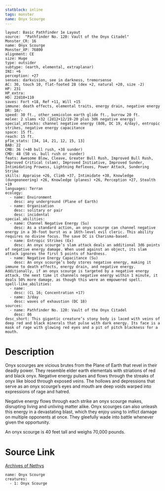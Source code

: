 ```yaml
---
statblock: inline
tags: monster
name: Onyx Scourge
---
```

```statblock
layout: Basic Pathfinder 1e Layout
source:  "Pathfinder No. 120: Vault of the Onyx Citadel"
Monster_CR: 16
name: Onyx Scourge
Monster_XP: 76800
alignment: CE
size: Huge
type: outsider
subtype: (earth, elemental, extraplanar)
INI: +6
perception: +27
senses: darkvision, see in darkness, tremorsense
AC: 30, touch 10, flat-footed 28 (dex +2, natural +20, size -2)
HP: 231
HP_extra: 
HD: 22d10+110
saves: Fort +18, Ref +11, Will +15
immune: death effects, elemental traits, energy drain, negative energy
DR: 10/-
speed: 30 ft., other_semicolon earth glide ft., burrow 20 ft.
melee: 2 slams +32 (2d12+12/19-20 plus 3d6 negative energy)
special_attacks: channel negative energy (8d6, DC 19, 4/day), entropic strikes, negative energy capacitance
space: 15 ft.
reach: 15 ft.
pf1e_stats: [34, 14, 21, 12, 15, 13]
BAB: 22
CMB: 36 (+40 bull rush, +38 sunder)
CMD: 48 (50 vs. bull rush or sunder)
feats: Awesome Blow, Cleave, Greater Bull Rush, Improved Bull Rush, Improved Critical (slam), Improved Initiative, Improved Sunder, Intimidating Prowess, Lightning Reflexes, Power Attack, Sundering Strike
skills: Appraise +26, Climb +37, Intimidate +38, Knowledge (dungeoneering) +26, Knowledge (planes) +26, Perception +27, Stealth +19
languages: Terran
ecology:
  - name: Environment
    desc: any underground (Plane of Earth)
  - name: Organisation
    desc: solitary or pair
    desc: incidental
special_abilities:
  - name: Channel Negative Energy (Su)
    desc: As a standard action, an onyx scourge can channel negative energy in a 30-foot burst as a 16th-level evil cleric. This ability requires no divine focus. The save DC is Charisma-based.
  - name: Entropic Strikes (Ex)
    desc: An onyx scourge’s slam attack deals an additional 3d6 points of negative energy damage. When used against an object, its slam attack ignores the first 5 points of hardness.
  - name: Negative Energy Capacitance (Su)
    desc: An onyx scourge’s body stores negative energy, making it immune to death effects, energy drain, and negative energy. Additionally, if an onyx scourge is targeted by a negative energy attack, the next time it channels negative energy within 1 minute, it deals 50% more damage, as though this were an empowered spell.
spell-like_abilities:
  - name:
    desc: (CL 16; Concentration +17)
  - name: 3/day
    desc: waves of exhaustion (DC 18)
sources:
  - name: Pathfinder No. 120: Vault of the Onyx Citadel
    desc: 86
desc_short: This gigantic creature’s stony body is laced with veins of deep red and black minerals that pulse with dark energy. Its face is a mask of rage with glowing red eyes and a pit of pitch blackness for a mouth.
```
# Description
Onyx scourges are vicious brutes from the Plane of Earth that revel in their deadly power. They resemble elder earth elementals with striations of red and black onyx. Negative energy pulses and flows through the streaks of onyx like blood through exposed veins. The hollows and depressions that serve as an onyx scourge’s eyes and mouth are deep voids warped into expressions of rage and hatred.

 Negative energy flows through each strike an onyx scourge makes, disrupting living and unliving matter alike. Onyx scourges can also unleash this energy in a devastating blast, which they enjoy using to inflict damage on multiple opponents at once. They gleefully wade into battle whenever given the opportunity.

 An onyx scourge is 40 feet tall and weighs 70,000 pounds.
# Source Link
[Archives of Nethys](https://aonprd.com/MonsterDisplay.aspx?ItemName=Onyx%20Scourge)
```encounter-table
name: Onyx Scourge
creatures:
  - 1: Onyx Scourge
```
